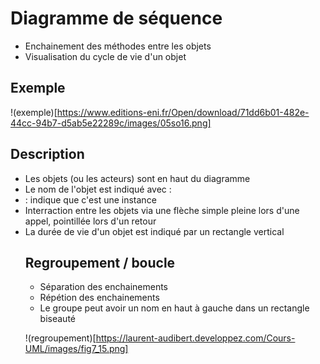 # Diagramme de séquence

* Enchainement des méthodes entre les objets
* Visualisation du cycle de vie d'un objet

## Exemple

!(exemple)[https://www.editions-eni.fr/Open/download/71dd6b01-482e-44cc-94b7-d5ab5e22289c/images/05so16.png]

## Description

* Les objets (ou les acteurs) sont en haut du diagramme
* Le nom de l'objet est indiqué avec :<object>
* : indique que c'est une instance
* Interraction entre les objets via une flèche simple pleine lors d'une appel, pointillée lors d'un retour
* La durée de vie d'un objet est indiqué par un rectangle vertical

## Regroupement / boucle

* Séparation des enchainements
* Répétion des enchainements
* Le groupe peut avoir un nom en haut à gauche dans un rectangle biseauté

!(regroupement)[https://laurent-audibert.developpez.com/Cours-UML/images/fig7_15.png]

